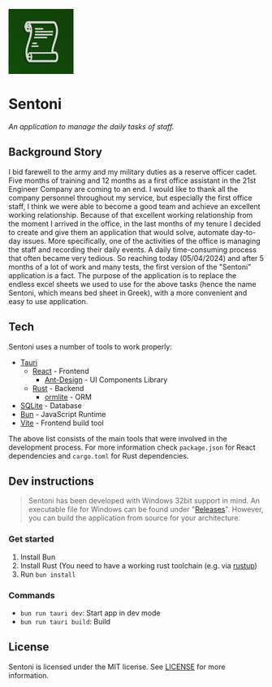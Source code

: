 ![title](public/images/logo.png)

# Sentoni

_An application to manage the daily tasks of staff._

## Background Story

I bid farewell to the army and my military duties as a reserve officer cadet. Five months of training and 12 months as a first office assistant in the 21st Engineer Company are coming to an end. I would like to thank all the company personnel throughout my service, but especially the first office staff, I think we were able to become a good team and achieve an excellent working relationship. Because of that excellent working relationship from the moment I arrived in the office, in the last months of my tenure I decided to create and give them an application that would solve, automate day-to-day issues. More specifically, one of the activities of the office is managing the staff and recording their daily events. A daily time-consuming process that often became very tedious. So reaching today (05/04/2024) and after 5 months of a lot of work and many tests, the first version of the "Sentoni" application is a fact. The purpose of the application is to replace the endless excel sheets we used to use for the above tasks (hence the name Sentoni, which means bed sheet in Greek), with a more convenient and easy to use application.

## Tech

Sentoni uses a number of tools to work properly:

- [Tauri]
  - [React] - Frontend
    - [Ant-Design] - UI Components Library
  - [Rust] - Backend
    - [ormlite] - ORM
- [SQLite] - Database
- [Bun] - JavaScript Runtime
- [Vite] - Frontend build tool

The above list consists of the main tools that were involved in the development process. For more information check `package.json` for React dependencies and `cargo.toml` for Rust dependencies.

## Dev instructions

> Sentoni has been developed with Windows 32bit support in mind. An
> executable file for Windows can be found under "[Releases](https://github.com/Manosgou/Sentoni/releases)". However,
> you can build the application from source for your architecture.

### Get started

1. Install Bun
2. Install Rust (You need to have a working rust toolchain (e.g. via [rustup](https://rustup.rs/))
3. Run `bun install`

### Commands

- `bun run tauri dev`: Start app in dev mode
- `bun run tauri build`: Build

## License

Sentoni is licensed under the MIT license. See [LICENSE](https://github.com/Manosgou/Sentoni/blob/main/LICENSE.txt) for more information.

[React]: https://react.dev/
[Tauri]: https://tauri.app/
[Rust]: https://www.rust-lang.org/
[Ant-Design]: https://ant.design/
[Bun]: https://bun.sh/
[Vite]: https://vitejs.dev/
[ormlite]: https://crates.io/crates/ormlite
[SQLite]: https://www.sqlite.org/
